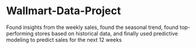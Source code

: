 # Wallmart-Data-Project
Found insights from the weekly sales, found the seasonal trend, found top-performing stores based on historical data, and finally used predictive modeling to predict sales for the next 12 weeks
